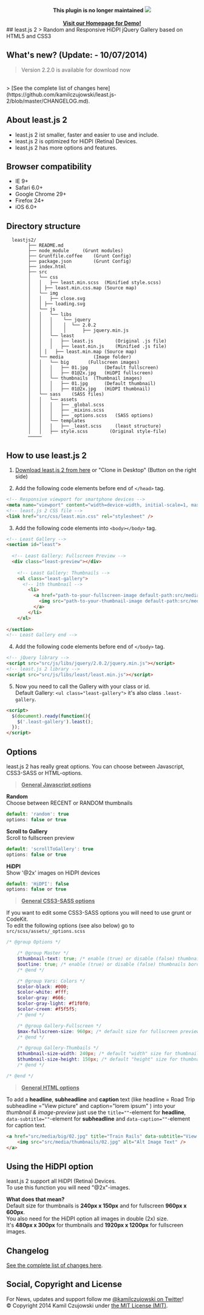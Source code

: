 <div align="center">
  <strong>This plugin is no longer maintained</strong>
  <a href="http://leastjs.com" target="_blank">
     <img src="http://www.leastjs.com/src/img/least_logo.svg">
  </a>
  <br />
  <br />
  <a href="http://leastjs.com" target="_blank">
    <strong>Visit our Homepage for Demo!</strong>
  </a>
</div>
## least.js 2
> Random and Responsive HiDPI jQuery Gallery based on HTML5 and CSS3

## What's new? (Update: - 10/07/2014)
> Version 2.2.0 is available for download now
<br />
> [See the complete list of changes here](https://github.com/kamilczujowski/least.js-2/blob/master/CHANGELOG.md).

## About least.js 2
- least.js 2 ist smaller, faster and easier to use and include.
- least.js 2 is optimized for HiDPI (Retina) Devices.
- least.js 2 has more options and features.

## Browser compatibility
- IE 9+
- Safari 6.0+
- Google Chrome 29+
- Firefox 24+
- iOS 6.0+
	
## Directory structure

```
  leastjs2/
        ├── README.md
        ├── node_module		(Grunt modules)
        ├── Gruntfile.coffee	(Grunt Config)
        ├── package.json		(Grunt Config)
        ├── index.html
        ├── src
        │   └──	css
        │   │	├── least.min.scss	(Minified style.scss)
        │   │ ├── least.min.css.map (Source map)
        │   └──	img
        │   │	├── close.svg
        │   │ ├── loading.svg
        │   └──	js
        │   │	└── libs
        │   │	│    └── jquery
        │   │	│    │	└── 2.0.2
        │   │	│    │	    ├── jquery.min.js
        │   │	└── least
        │   │	│   ├── least.js		(Original .js file)
        │   │	│   ├── least.min.js	(Minified .js file)
        │   │ │   ├── least.min.map (Source map)
        │   └──	media		    (Image folder)
        │   │	└── big	      (Fullscreen images)
        │   │	│   ├── 01.jpg	    (Default fullscreen)
        │   │	│   ├── 01@2x.jpg	(HiDPI fullscreen)
        │   │	└── thumbnails  (Thumbnail images)	
        │   │	│   ├── 01.jpg	    (Default thumbnail)
        │   │	│   ├── 01@2x.jpg	(HiDPI thumbnail)
        │   └──	sass	(SASS files)
        │   │	└── assets
        │   │	│   ├── _global.scss
        │   │	│   ├── _mixins.scss
        │   │	│   ├── _options.scss	(SASS options)
        │   │	└── templates
        │   │	│   ├── _least.scss		(least structure)
        │   │	├── style.scss	      (Original style-file)
        ─────
```

## How to use least.js 2
1. [Download least.js 2 from here](http://leastjs.com/downloads/least.zip) or "Clone in Desktop" (Button on the right side)

2. Add the following code elements before end of ```</head>``` tag.

  ```html
  <!-- Responsive viewport for smartphone devices -->
  <meta name="viewport" content="width=device-width, initial-scale=1, maximum-scale=1">
  <!-- least.js 2 CSS file -->
  <link href="src/css/least.min.css" rel="stylesheet" />
  ```
  
3. Add the following code elements into ```<body></body>``` tag.

  ```html
  <!-- Least Gallery -->
  <section id="least">
            
    <!-- Least Gallery: Fullscreen Preview -->
    <div class="least-preview"></div>
            
      <!-- Least Gallery: Thumbnails -->
      <ul class="least-gallery">
        <!-- 1th thumbnail -->
          <li>
            <a href="path-to-your-fullscreen-image default-path:src/media/big/01.jpg" data-subtitle="View Picture" data-caption="Now it's possibe to add an URL-Link into caption text - <a href='http://www.google.com' target='_blank'>GOOGLE</a>" >
              <img src="path-to-your-thumbnail-image default-path:src/media/thumbnails/01.jpg" alt="Alt Image Text" />
            </a>
          </li>
      </ul>
      
  </section>
  <!-- Least Gallery end -->
  ```
4. Add the following code elements before end of ```</body>``` tag.
  
  ```html
  <!-- jQuery library -->
  <script src="src/js/libs/jquery/2.0.2/jquery.min.js"></script>
  <!-- least.js 2 library -->
  <script src="src/js/libs/least/least.min.js"></script>
  ```

5. Now you need to call the Gallery with your class or id.<br />Default Gallery: ```<ul class="least-gallery">``` it's also class ```.least-gallery```.

  ```html
  <script>
    $(document).ready(function(){
      $('.least-gallery').least();
    });
  </script>
  ```
  
## Options
least.js 2 has really great options. You can choose between Javascript, CSS3-SASS or HTML-options.

><strong><u>General Javascript options</u></strong>

<strong>Random</strong>
<br />
Choose between RECENT or RANDOM thumbnails
```javascript
default: 'random': true
options: false or true
```

<strong>Scroll to Gallery</strong>
<br />
Scroll to fullscreen preview
```javascript
default: 'scrollToGallery': true
options: false or true
```

<strong>HiDPI</strong>
<br />
Show '@2x' images on HiDPI devices
```javascript
default: 'HiDPI': false
options: false or true
```

><strong><u>General CSS3-SASS options</u></strong>

If you want to edit some CSS3-SASS options you will need to use grunt or CodeKit.
<br/>
To edit the following options (see also below) go to ```src/scss/assets/_options.scss```

```scss
/* @group Options */

	/* @group Master */
	$thumbnail-text: true; /* enable (true) or disable (false) thumbnails title text */
	$outline: true; /* enable (true) or disable (false) thumbnails border */
	/* @end */

	/* @group Vars: Colors */
	$color-black: #000;
	$color-white: #fff;
	$color-gray: #666;
	$color-gray-light: #f1f0f0;
	$color-creem: #f5f5f5;
	/* @end */

	/* @group Gallery-Fullscreen */
	$max-fullscreen-size: 960px; /* default size for fullscreen preview */
	/* @end */

	/* @group Gallery-Thumbails */
	$thumbnail-size-width: 240px; /* default "width" size for thumbnails */
	$thumbnail-size-height: 150px; /* default "height" size for thumbnails */
	/* @end */

/* @end */
```

><strong><u>General HTML options</u></strong>

To add a <strong>headline</strong>, <strong>subheadline</strong> and <strong>caption</strong> text (like headline = Road Trip subheadline ="View picture" and caption="lorem ipsum" ) into your <i>thumbnail & image-preview</i> just use the ```title=""```-element for <strong>headline</strong>, ```data-subtitle=""```-element for <strong>subheadline</strong> and ```data-caption=""```-element for caption text.

```html
<a href="src/media/big/02.jpg" title="Train Rails" data-subtitle="View Picture" data-caption="Now it's possibe to add an URL-Link into caption text - <a href='http://www.google.com' target='_blank'>GOOGLE</a>">
    <img src="src/media/thumbnails/02.jpg" alt="Alt Image Text" />
</a>
```

## Using the HiDPI option
least.js 2 support all HiDPI (Retina) Devices.
<br />
To use this function you will need "@2x"-images.

<strong>What does that mean?</strong>
<br />
Default size for thumbnails is <strong>240px x 150px</strong> and for fullscreen <strong>960px x 600px</strong>.
<br />
You also need for the HiDPI option all images in double (2x) size.
<br />
It's <strong>480px x 300px</strong> for thumbnails and <strong>1920px x 1200px</strong> for fullscreen images.

## Changelog

[See the complete list of changes here](https://github.com/kamilczujowski/least.js-2/blob/master/CHANGELOG.md).

## Social, Copyright and License

For News, updates and support follow me [@kamilczujowski on Twitter](https://twitter.com/kamilczujowski)!
<br />
© Copyright 2014 Kamil Czujowski under [the MIT License (MIT)](https://github.com/kamilczujowski/least.js-2/blob/master/LICENSE).
